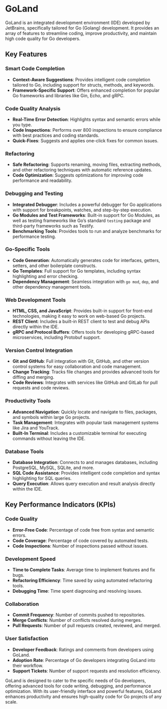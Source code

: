# GoLand

GoLand is an integrated development environment (IDE) developed by JetBrains, specifically tailored for Go (Golang) development. It provides an array of features to streamline coding, improve productivity, and maintain high code quality for Go developers.

## Key Features

### Smart Code Completion
- **Context-Aware Suggestions**: Provides intelligent code completion tailored to Go, including support for structs, methods, and keywords.
- **Framework-Specific Support**: Offers enhanced completion for popular Go frameworks and libraries like Gin, Echo, and gRPC.

### Code Quality Analysis
- **Real-Time Error Detection**: Highlights syntax and semantic errors while you type.
- **Code Inspections**: Performs over 800 inspections to ensure compliance with best practices and coding standards.
- **Quick-Fixes**: Suggests and applies one-click fixes for common issues.

### Refactoring
- **Safe Refactoring**: Supports renaming, moving files, extracting methods, and other refactoring techniques with automatic reference updates.
- **Code Optimization**: Suggests optimizations for improving code performance and readability.

### Debugging and Testing
- **Integrated Debugger**: Includes a powerful debugger for Go applications with support for breakpoints, watches, and step-by-step execution.
- **Go Modules and Test Frameworks**: Built-in support for Go Modules, as well as testing frameworks like Go’s standard `testing` package and third-party frameworks such as Testify.
- **Benchmarking Tools**: Provides tools to run and analyze benchmarks for performance testing.

### Go-Specific Tools
- **Code Generation**: Automatically generates code for interfaces, getters, setters, and other boilerplate constructs.
- **Go Templates**: Full support for Go templates, including syntax highlighting and error checking.
- **Dependency Management**: Seamless integration with `go mod`, `dep`, and other dependency management tools.

### Web Development Tools
- **HTML, CSS, and JavaScript**: Provides built-in support for front-end technologies, making it easy to work on web-based Go projects.
- **REST Client**: Includes a built-in REST client to test and debug APIs directly within the IDE.
- **gRPC and Protocol Buffers**: Offers tools for developing gRPC-based microservices, including Protobuf support.

### Version Control Integration
- **Git and GitHub**: Full integration with Git, GitHub, and other version control systems for easy collaboration and code management.
- **Change Tracking**: Tracks file changes and provides advanced tools for diffing and merging.
- **Code Reviews**: Integrates with services like GitHub and GitLab for pull requests and code reviews.

### Productivity Tools
- **Advanced Navigation**: Quickly locate and navigate to files, packages, and symbols within large Go projects.
- **Task Management**: Integrates with popular task management systems like Jira and YouTrack.
- **Built-In Terminal**: Includes a customizable terminal for executing commands without leaving the IDE.

### Database Tools
- **Database Integration**: Connects to and manages databases, including PostgreSQL, MySQL, SQLite, and more.
- **SQL Code Assistance**: Provides intelligent code completion and syntax highlighting for SQL queries.
- **Query Execution**: Allows query execution and result analysis directly within the IDE.

## Key Performance Indicators (KPIs)

### Code Quality
- **Error-Free Code**: Percentage of code free from syntax and semantic errors.
- **Code Coverage**: Percentage of code covered by automated tests.
- **Code Inspections**: Number of inspections passed without issues.

### Development Speed
- **Time to Complete Tasks**: Average time to implement features and fix bugs.
- **Refactoring Efficiency**: Time saved by using automated refactoring tools.
- **Debugging Time**: Time spent diagnosing and resolving issues.

### Collaboration
- **Commit Frequency**: Number of commits pushed to repositories.
- **Merge Conflicts**: Number of conflicts resolved during merges.
- **Pull Requests**: Number of pull requests created, reviewed, and merged.

### User Satisfaction
- **Developer Feedback**: Ratings and comments from developers using GoLand.
- **Adoption Rate**: Percentage of Go developers integrating GoLand into their workflow.
- **Support Tickets**: Number of support requests and resolution efficiency.

GoLand is designed to cater to the specific needs of Go developers, offering advanced tools for code writing, debugging, and performance optimization. With its user-friendly interface and powerful features, GoLand enhances productivity and ensures high-quality code for Go projects of any scale.